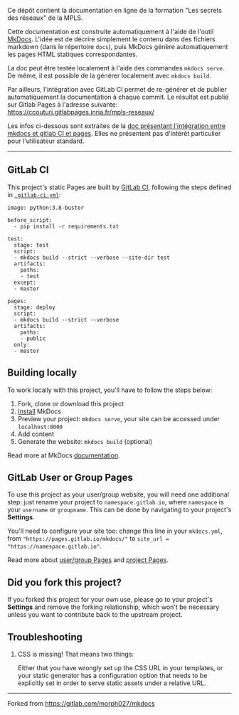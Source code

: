 
Ce dépôt contient la documentation en ligne de la formation "Les secrets
des réseaux" de la MPLS.

Cette documentation est construite automatiquement à l'aide de l'outil
[MkDocs](https://www.mkdocs.org/). L'idée est de décrire simplement le
contenu dans des fichiers markdown (dans le répertoire `docs`), puis
MkDocs génère automatiquement les pages HTML statiques correspondantes.

La doc peut être testée localement à l'aide des commandes 
`mkdocs serve`. De même, il est possible de la générer localement avec 
`mkdocs build`.

Par ailleurs, l'intégration avec GitLab CI permet de re-générer et de
publier automatiquement la documentation à chaque commit. Le résultat
est publié sur Gitlab Pages à l'adresse suivante:
https://ccouturi.gitlabpages.inria.fr/mpls-reseaux/



Les infos ci-dessous sont extraites de la [doc présentant l'intégration
entre mkdocs et gitlab CI et pages](https://gitlab.com/pages/mkdocs).
Elles ne présentent pas d'intérêt particulier pour l'utilisateur
standard.


---

## GitLab CI

This project's static Pages are built by [GitLab CI][ci], following the steps
defined in [`.gitlab-ci.yml`](.gitlab-ci.yml):

```
image: python:3.8-buster

before_script:
  - pip install -r requirements.txt

test:
  stage: test
  script:
  - mkdocs build --strict --verbose --site-dir test
  artifacts:
    paths:
    - test
  except:
  - master

pages:
  stage: deploy
  script:
  - mkdocs build --strict --verbose
  artifacts:
    paths:
    - public
  only:
  - master
```

## Building locally

To work locally with this project, you'll have to follow the steps below:

1. Fork, clone or download this project
1. [Install][] MkDocs
1. Preview your project: `mkdocs serve`,
   your site can be accessed under `localhost:8000`
1. Add content
1. Generate the website: `mkdocs build` (optional)

Read more at MkDocs [documentation][].

## GitLab User or Group Pages

To use this project as your user/group website, you will need one additional
step: just rename your project to `namespace.gitlab.io`, where `namespace` is
your `username` or `groupname`. This can be done by navigating to your
project's **Settings**.

You'll need to configure your site too: change this line
in your `mkdocs.yml`, from `"https://pages.gitlab.io/mkdocs/"` to
`site_url = "https://namespace.gitlab.io"`.

Read more about [user/group Pages][userpages] and [project Pages][projpages].

## Did you fork this project?

If you forked this project for your own use, please go to your project's
**Settings** and remove the forking relationship, which won't be necessary
unless you want to contribute back to the upstream project.

## Troubleshooting

1. CSS is missing! That means two things:

    Either that you have wrongly set up the CSS URL in your templates, or
    your static generator has a configuration option that needs to be explicitly
    set in order to serve static assets under a relative URL.

[ci]: https://about.gitlab.com/gitlab-ci/
[mkdocs]: http://www.mkdocs.org
[install]: http://www.mkdocs.org/#installation
[documentation]: http://www.mkdocs.org
[userpages]: https://docs.gitlab.com/ce/user/project/pages/introduction.html#user-or-group-pages
[projpages]: https://docs.gitlab.com/ce/user/project/pages/introduction.html#project-pages

---

Forked from https://gitlab.com/morph027/mkdocs
